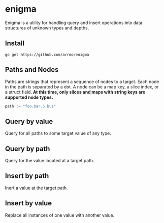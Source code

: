 # enigma
Enigma is a utility for handling query and insert operations into data structures of unknown types and depths.

## Install
```
go get https://github.com/arrno/enigma
```

## Paths and Nodes
Paths are strings that represent a sequence of nodes to a target. Each node in the path is separated by a dot. A node can be a map key, a slice index, or a struct field. **At this time, only slices and maps with string keys are supported node types.**
```Go
path := "foo.bar.5.buz"
```
## Query by value
Query for all paths to some target value of any type.

## Query by path
Query for the value located at a target path.

## Insert by path
Inert a value at the target path.

## Insert by value
Replace all instances of one value with another value.